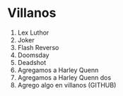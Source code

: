 
# Villanos

1. Lex Luthor
2. Joker
3. Flash Reverso
4. Doomsday
5. Deadshot
6. Agregamos a Harley Quenn
7. Agregamos a Harley Quenn dos
8. Agrego algo en villanos (GITHUB)
